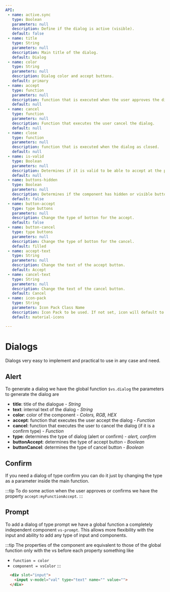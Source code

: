 ```yaml
---
API:
 - name: active.sync
   type: Boolean
   parameters: null
   description: Define if the dialog is active (visible).
   default: false
 - name: title
   type: String
   parameters: null
   description: Main title of the dialog.
   default: Dialog
 - name: color
   type: String
   parameters: null
   description: Dialog color and accept buttons.
   default: primary
 - name: accept
   type: function
   parameters: null
   description: function that is executed when the user approves the dialog.
   default: null
 - name: cancel
   type: function
   parameters: null
   description: Function that executes the user cancel the dialog.
   default: null
 - name: close
   type: function
   parameters: null
   description: function that is executed when the dialog as closed.
   default: null
 - name: is-valid
   type: Boolean
   parameters: null
   description: Determines if it is valid to be able to accept at the prompt.
   default: null
 - name: buttons-hidden
   type: Boolean
   parameters: null
   description: Determines if the component has hidden or visible buttons.
   default: false
 - name: button-accept
   type: type buttons
   parameters: null
   description: Change the type of botton for the accept.
   default: false
 - name: button-cancel
   type: type buttons
   parameters: null
   description: Change the type of botton for the cancel.
   default: filled
 - name: accept-text
   type: String
   parameters: null
   description: Change the text of the accept button.
   default: Accept
 - name: cancel-text
   type: String
   parameters: null
   description: Change the text of the cancel button.
   default: Cancel
 - name: icon-pack
   type: String
   parameters: Icon Pack Class Name
   description: Icon Pack to be used. If not set, icon will default to Material Icons. ex. FA4 uses fa or fas, FA5 uses fas, far, or fal.
   default: material-icons

---
```


# Dialogs

<box header>

  Dialogs very easy to implement and practical to use in any case and need.

</box>

<box>

## Alert

To generate a dialog we have the global function `$vs.dialog` the parameters to generate the dialog are

- **title**: title of the dialogue - *String*
- **text**: internal text of the dialog - *String*
- **color**: color of the component - *Colors, RGB, HEX*
- **accept**: function that executes the user accept the dialog - *Function*
- **cancel**: function that executes the user to cancel the dialog (if it is a confirm type) - *Function*
- **type**: determines the type of dialog (alert or confirm) - *alert, confirm*
- **buttonAccept**: determines the type of accept button - *Boolean*
- **buttonCancel**: determines the type of cancel button - *Boolean*

<vuecode md>
<template #demo>
  <Demos-Dialogs-Alert />
</template>
<template #code>

```html
<template lang="html">
  <div class="centerx">
    <vs-button @click="openAlert('primary')" color="primary" type="flat">Alert Primary</vs-button>
    <vs-button @click="openAlert('success')" color="success" type="flat">Alert Success</vs-button>
    <vs-button @click="openAlert('danger')" color="danger" type="flat">Alert Danger</vs-button>
    <vs-button @click="openAlert('warning')" color="warning" type="flat">Alert Warning</vs-button>
    <vs-button @click="openAlert('dark')" color="dark" type="flat">Alert Dark</vs-button>
    <vs-button @click="openAlert(null)" color="primary" type="gradient">Alert Color RGB | HEX</vs-button>
  </div>
</template>

<script>
export default {
  data:()=>({
    colorAlert:'primary',
    titleAlert:'Alert',
    activeAlert:false,
    valueInput:'',
  }),
  methods:{
    openAlert(color){
      this.colorAlert = color || this.getColorRandom()
      this.$vs.dialog({
        color:this.colorAlert,
        title: `Dialog - ${this.colorAlert}`,
        text: 'Lorem ipsum dolor sit amet, consectetur adipisicing elit, sed do eiusmod tempor incididunt ut labore et dolore magna aliqua.',
        accept:this.acceptAlert
      })
    },
    acceptAlert(){
      this.$vs.notify({
        color:this.colorAlert,
        title:'Accept Selected',
        text:'Lorem ipsum dolor sit amet, consectetur'
      })
    },
    getColorRandom(){
      function getRandomInt(min, max) {
        return Math.floor(Math.random() * (max - min)) + min;
      }
      return `rgb(${getRandomInt(0,255)},${getRandomInt(0,255)},${getRandomInt(0,255)})`
    },
  }
}
</script>
```

</template>
</vuecode>

</box>


<box>

## Confirm

If you need a dialog of type confirm you can do it just by changing the type as a parameter inside the main function.

:::tip
  To do some action when the user approves or confirms we have the property `accept:myFunctionAccept`.
:::

<vuecode md>
<template #demo>
  <Demos-Dialogs-Confirm />
</template>
<template #code>

```html
<template lang="html">
  <div class="centerx">
    <vs-button @click="openConfirm()" color="danger" type="gradient">Alert Primary</vs-button>
  </div>
</template>

<script>
export default {
  data:()=>({
    activeConfirm:false
  }),
    methods:{
      openConfirm(){
      this.$vs.dialog({
        type:'confirm',
        color: 'danger',
        title: `Confirm`,
        text: 'Lorem ipsum dolor sit amet, consectetur adipisicing elit, sed do eiusmod tempor incididunt ut labore et dolore magna aliqua.',
        accept:this.acceptAlert
      })
      },
      acceptAlert(color){
        this.$vs.notify({
          color:'danger',
          title:'Deleted image',
          text:'The selected image was successfully deleted'
        })
      },
    }
}
</script>
```

</template>
</vuecode>

</box>


<box>

## Prompt

To add a dialog of type prompt we have a global function a completely independent component `vs-prompt`. This allows more flexibility with the input and ability to add any type of input and components.

:::tip
  The properties of the component are equivalent to those of the global function only with the vs before each property something like

 - `function = color`
 - `component = vsColor`
:::

```html
  <div slot="input">
    <input v-model="val" type="text" name="" value="">
  </div>
```

<vuecode md>
<template #demo>
  <Demos-Dialogs-Prompt />
</template>
<template #code>

```html
<template lang="html">
  <div class="centerx con-exemple-prompt">
    <!-- <vs-button @click="openPrompt" color="primary" type="border">Run prompt</vs-button> -->
    <div class="modelx">
      {{val==null?'null':val}}
    </div>
     <vs-button @click="activePrompt = true" color="primary" type="border">Run prompt</vs-button>
     <div class="modelx">
       {{valMultipe.value1}}
       {{valMultipe.value2}}
     </div>
     <vs-button @click="activePrompt2 = true" color="primary" type="border">Run prompt inputs</vs-button>

     <vs-prompt
      @cancel="val=''"
      @accept="acceptAlert"
      @close="close"
      v-model:active="activePrompt">
       <div class="con-exemple-prompt">
          Enter the security code
         <vs-input placeholder="Code" v-model="val"/>

         <vs-select
            class="selectExample"
            label="Figuras"
            v-model="select1"
            >
            <vs-select-item :key="index" :modelValue="item.value" :text="item.text" v-for="item,index in options1" />
          </vs-select>
       </div>
     </vs-prompt>

     <vs-prompt
      color="danger"
      @cancel="valMultipe.value1='',valMultipe.value2=''"
      @accept="acceptAlert"
      @close="close"
      :is-valid="validName"
      v-model:active="activePrompt2">
       <div class="con-exemple-prompt">
       Enter your first and last name to <b>continue</b>.
         <vs-input placeholder="Name" v-model="valMultipe.value1"/>
         <vs-input placeholder="Last Name" v-model="valMultipe.value2"/>

         <vs-alert :active="!validName" color="danger" icon="new_releases" >
           Fields can not be empty please enter the data
         </vs-alert>
       </div>
     </vs-prompt>
  </div>
</template>

<script>
export default {
  data(){
    return {
      select1:2,
      options1:[
        {text:'IT',value:0},
        {text:'Blade Runner',value:2},
        {text:'Thor Ragnarok',value:3},
      ],
      activePrompt:false,
      activePrompt2:false,
      val:'',
      valMultipe:{
        value1:'',
        value2:''
      },
    }
  },
  computed:{
    validName(){
      return (this.valMultipe.value1.length > 0 && this.valMultipe.value2.length > 0)
    }
  },
  methods:{
    acceptAlert(color){
      this.$vs.notify({
        color:'success',
        title:'Accept Selected',
        text:'Lorem ipsum dolor sit amet, consectetur'
      })
    },
    close(){
      this.$vs.notify({
        color:'danger',
        title:'Closed',
        text:'You close a dialog!'
      })
    },
  }
}
</script>

<style lang="stylus">
.con-exemple-prompt
  padding 10px;
  padding-bottom 0px;
  .vs-input
    width 100%
    margin-top 10px;
</style>


```

</template>
</vuecode>

</box>
